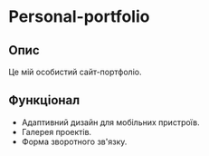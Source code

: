 # Personal-portfolio
## Опис
Це мій особистий сайт-портфоліо.
## Функціонал
- Адаптивний дизайн для мобільних пристроїв.
- Галерея проектів.
- Форма зворотного зв'язку.
